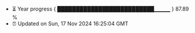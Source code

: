 - ⏳ Year progress { ██████████████████████████▁▁▁▁ } 87.89 %
- ⏰ Updated on Sun, 17 Nov 2024 16:25:04 GMT

